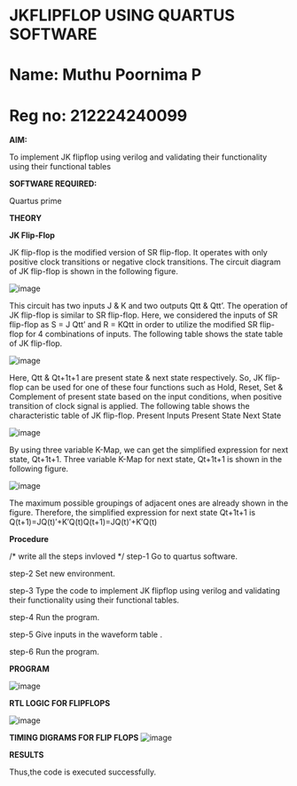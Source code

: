 # JKFLIPFLOP USING QUARTUS SOFTWARE
# Name: Muthu Poornima P
# Reg no: 212224240099
**AIM:** 

To implement  JK flipflop using verilog and validating their functionality using their functional tables

**SOFTWARE REQUIRED:**

Quartus prime

**THEORY**


**JK Flip-Flop**

JK flip-flop is the modified version of SR flip-flop. It operates with only positive clock transitions or negative clock transitions. The circuit diagram of JK flip-flop is shown in the following figure.

![image](https://github.com/naavaneetha/JKFLIPFLOP-USING-IF-ELSE/assets/154305477/a649c30b-232b-4558-b188-fd6c09845180)


This circuit has two inputs J & K and two outputs Qtt & Qtt’. The operation of JK flip-flop is similar to SR flip-flop. Here, we considered the inputs of SR flip-flop as S = J Qtt’ and R = KQtt in order to utilize the modified SR flip-flop for 4 combinations of inputs. The following table shows the state table of JK flip-flop.

![image](https://github.com/naavaneetha/JKFLIPFLOP-USING-IF-ELSE/assets/154305477/c4360742-e8a8-4937-b089-c46c0433f9a3)

 
Here, Qtt & Qt+1t+1 are present state & next state respectively. So, JK flip-flop can be used for one of these four functions such as Hold, Reset, Set & Complement of present state based on the input conditions, when positive transition of clock signal is applied. The following table shows the characteristic table of JK flip-flop. Present Inputs Present State Next State
 
![image](https://github.com/naavaneetha/JKFLIPFLOP-USING-IF-ELSE/assets/154305477/6c275261-a6d5-4c37-a3a7-1e88ca11c4cd)

By using three variable K-Map, we can get the simplified expression for next state, Qt+1t+1. Three variable K-Map for next state, Qt+1t+1 is shown in the following figure.
 
![image](https://github.com/naavaneetha/JKFLIPFLOP-USING-IF-ELSE/assets/154305477/5174f41b-0ce0-4329-a372-6d1943ea6673)

The maximum possible groupings of adjacent ones are already shown in the figure. Therefore, the simplified expression for next state Qt+1t+1 is Q(t+1)=JQ(t)′+K′Q(t)Q(t+1)=JQ(t)′+K′Q(t)

**Procedure**

/* write all the steps invloved */
step-1 Go to quartus software.

step-2 Set new environment.

step-3 Type the code to implement JK flipflop using verilog and validating their
functionality using their functional tables.

step-4 Run the program.

step-5 Give inputs in the waveform table .

step-6 Run the program.


**PROGRAM**

![image](https://github.com/user-attachments/assets/9c434e80-5bd1-495d-b3e0-60206db408db)


**RTL LOGIC FOR FLIPFLOPS**

![image](https://github.com/user-attachments/assets/e4cf0be8-1865-4f2b-ad94-11374b14318b)


**TIMING DIGRAMS FOR FLIP FLOPS**
![image](https://github.com/user-attachments/assets/ad705af8-33b5-4153-b673-9614c19f9c54)


**RESULTS**

Thus,the code is executed successfully.
